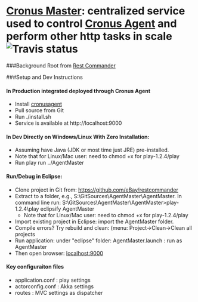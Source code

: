 [Cronus Master](http://www.restcommander.com): centralized service used to control [Cronus Agent](http://) and perform other http tasks in scale![Travis status](https://api.travis-ci.org/eBay/restcommander.png?branch=master)
===========

###Background
Root from [Rest Commander](http://www.restcommander.com) 

###Setup and Dev Instructions

#### In Production integrated deployed through Cronus Agent

* Install [cronusagent](https://github.com/yubin154/cronusagent)
* Pull source from Git
* Run ./install.sh 
* Service is available at http://localhost:9000

#### In Dev Directly on Windows/Linux With Zero Installation: 
* Assuming have Java (JDK or most time just JRE) pre-installed.
* Note that for Linux/Mac user: need to chmod +x for play-1.2.4/play
* Run play run ../AgentMaster

#### Run/Debug in Eclipse:
* Clone project in Git from: https://github.com/eBay/restcommander
* Extract to a folder, e.g., S:\GitSources\AgentMaster\AgentMaster. In command line run: S:\GitSources\AgentMaster\AgentMaster>play-1.2.4\play eclipsify AgentMaster
	* Note that for Linux/Mac user: need to chmod +x for play-1.2.4/play
* Import existing project in Eclipse: import the AgentMaster folder.
* Compile errors? Try rebuild and clean: (menu: Project->Clean->Clean all projects
* Run application: under "eclipse" folder: AgentMaster.launch : run as AgentMaster
* Then open browser: [localhost:9000](http://localhost:9000/)

#### Key configuraiton files
* application.conf : play settings
* actorconfig.conf : Akka settings
* routes : MVC settings as dispatcher

